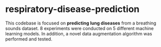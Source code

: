 # respiratory-disease-prediction
This codebase is focused on **predicting lung diseases** from a breathing sounds dataset. 8 experiments were conducted on 5 different machine learning models. In addition, a novel data augmentation algorithm was performed and tested.
